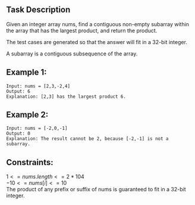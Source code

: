 ## Task Description

Given an integer array nums, find a contiguous non-empty subarray within the array that has the largest product, and return the product.

The test cases are generated so that the answer will fit in a 32-bit integer.

A subarray is a contiguous subsequence of the array.

## Example 1:
```
Input: nums = [2,3,-2,4]
Output: 6
Explanation: [2,3] has the largest product 6.
```
## Example 2:
```
Input: nums = [-2,0,-1]
Output: 0
Explanation: The result cannot be 2, because [-2,-1] is not a subarray.
 ```

## Constraints:

$1 <= nums.length <= 2 * 104$  
$-10 <= nums[i] <= 10$  
The product of any prefix or suffix of nums is guaranteed to fit in a 32-bit integer.
